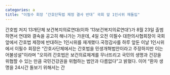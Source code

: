 ```yaml
---
categories: a
title: "이필수 회장 ‘간호단독법 제정 결사 반대’ 국회 앞 1인시위 재돌입"
---
```

간호법 저지 13개단체 보건복지의료연대(이하 ‘13보건복지의료연대’)가 8월 23일 출범하면서 연대와 결속을 공고히 해나가는 가운데, 4일 오전 이필수 대한의사협회장이 국회 앞에서 간호법 제정에 반대하는 1인시위를 재개했다.국정감사를 하루 앞둔 이날 1인시위에서 이필수 회장은 “간호사단체에서는 간호법을 민생개혁법안이라고 주장하지만 이는 어불성설"이라며 "오히려 간호법은 보건의료체계를 무너뜨리고 국민의 생명과 건강을 위협할 수 있는 만큼 국민건강권을 위협하는 법안과 다름없다”고 밝혔다. 이어 “환자 생명을 24시간 돌보기 위해서는 간